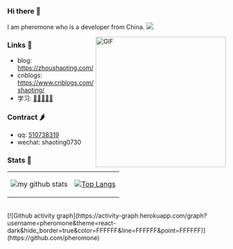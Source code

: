 ### Hi there 👋
I am pheromone who is a developer from China. ![](https://visitor-badge.glitch.me/badge?page_id=pheromone)

<img align="right" alt="GIF" src="https://media.giphy.com/media/SWoSkN6DxTszqIKEqv/giphy.gif" height="300" />


### Links 📌

- blog: [https://zhoushaoting.com/ ](https://zhoushaoting.com/ )
- cnblogs: [https://www.cnblogs.com/shaoting/  ](https://www.cnblogs.com/shaoting/  )
- 学习: [🌟🌟🌟🌟🌟 ]( https://github.com/justjavac/free-programming-books-zh_CN )


### Contract 🌶

- qq: <a href="tencent://message/?uin=510738319&Site=-&Menu=yes" target="_blank">510738319</a>
- wechat: shaoting0730

### Stats 🌱

<table cellspacing="0" cellpadding="0" style="border: none">
  <tr>
    <td>
      
![my github stats](https://github-readme-stats.vercel.app/api?username=pheromone&show_icons=true&hide_border=true&hide=contribs,prs)
    </td>
    <td>
      
[![Top Langs](https://github-readme-stats.vercel.app/api/top-langs/?username=pheromone&layout=compact)](https://github.com/anuraghazra/github-readme-stats)  
    </td>
    </tr>
  </table>
  <br/>
  [![Github activity graph](https://activity-graph.herokuapp.com/graph?username=pheromone&theme=react-dark&hide_border=true&color=FFFFFF&line=FFFFFF&point=FFFFFF)](https://github.com/pheromone)
